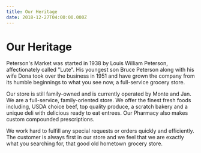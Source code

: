 ```yaml
---
title: Our Heritage
date: 2018-12-27T04:00:00.000Z
---
```


# Our Heritage

<post-image src="/petersonsDeliCase.png" max-width="260px" alt="Deli items at Petersons" :class="['float-left','mr-6','mb-4']"></post-image>

Peterson's Market was started in 1938 by Louis William Peterson, affectionately called "Lute". His youngest son Bruce Peterson along with his wife Dona took over the business in 1951 and have grown the company from its humble beginnings to what you see now, a full-service grocery store.

Our store is still family-owned and is currently operated by Monte and Jan. We are a full-service, family-oriented store. We offer the finest fresh foods including, USDA choice beef, top quality produce, a scratch bakery and a unique deli with delicious ready to eat entrees. Our Pharmacy also makes custom compounded prescriptions.

We work hard to fulfill any special requests or orders quickly and efficiently. The customer is always first in our store and we feel that we are exactly what you searching for, that good old hometown grocery store.
